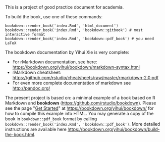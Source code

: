 This is a project of good practice document for academia.

To build the book, use one of these commands:
```
bookdown::render_book('index.Rmd', 'html_document')
bookdown::render_book('index.Rmd', 'bookdown::gitbook') # most interactive format
bookdown::render_book('index.Rmd', 'bookdown::pdf_book') # you need LaTeX
```
The bookdown documentation by Yihui Xie is very complete:
* For rMarkdown documentation, see here: https://bookdown.org/yihui/bookdown/markdown-syntax.html
* rMarkdown cheatsheet: https://github.com/rstudio/cheatsheets/raw/master/rmarkdown-2.0.pdf
* For even more complete documentation of markdown see http://pandoc.org/

The present project is based on: a minimal example of a book based on R Markdown and **bookdown** (https://github.com/rstudio/bookdown). Please see the page "[Get Started](https://bookdown.org/yihui/bookdown/get-started.html)" at https://bookdown.org/yihui/bookdown/ for how to compile this example into HTML. You may generate a copy of the book in `bookdown::pdf_book` format by calling `bookdown::render_book('index.Rmd', 'bookdown::pdf_book')`. More detailed instructions are available here https://bookdown.org/yihui/bookdown/build-the-book.html.

